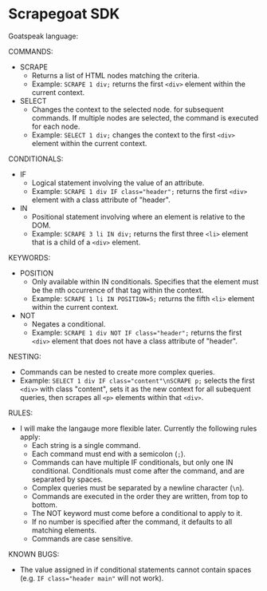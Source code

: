 # Scrapegoat SDK

Goatspeak language:

COMMANDS:

- SCRAPE
  - Returns a list of HTML nodes matching the criteria.
  - Example: `SCRAPE 1 div;` returns the first `<div>` element within the current context.
- SELECT
  - Changes the context to the selected node. for subsequent commands. If multiple nodes are selected, the command is executed for each node.
  - Example: `SELECT 1 div;` changes the context to the first `<div>` element within the current context.

CONDITIONALS:

- IF
  - Logical statement involving the value of an attribute.
  - Example: `SCRAPE 1 div IF class="header";` returns the first `<div>` element with a class attribute of "header".
- IN
  - Positional statement involving where an element is relative to the DOM.
  - Example: `SCRAPE 3 li IN div;` returns the first three `<li>` element that is a child of a `<div>` element.

KEYWORDS:

- POSITION
  - Only available within IN conditionals. Specifies that the element must be the nth occurrence of that tag within the context.
  - Example: `SCRAPE 1 li IN POSITION=5;` returns the fifth `<li>` element within the current context.
- NOT
  - Negates a conditional.
  - Example: `SCRAPE 1 div NOT IF class="header";` returns the first `<div>` element that does not have a class attribute of "header".

NESTING:

- Commands can be nested to create more complex queries.
- Example: `SELECT 1 div IF class="content"\nSCRAPE p;` selects the first `<div>` with class "content", sets it as the new context for all subequent queries, then scrapes all `<p>` elements within that `<div>`.

RULES:

- I will make the langauge more flexible later. Currently the following rules apply:
  - Each string is a single command.
  - Each command must end with a semicolon (`;`).
  - Commands can have multiple IF conditionals, but only one IN conditional. Conditionals must come after the command, and are separated by spaces.
  - Complex queries must be separated by a newline character (`\n`).
  - Commands are executed in the order they are written, from top to bottom.
  - The NOT keyword must come before a conditional to apply to it.
  - If no number is specified after the command, it defaults to all matching elements.
  - Commands are case sensitive.

KNOWN BUGS:

- The value assigned in if conditional statements cannot contain spaces (e.g. `IF class="header main"` will not work).
